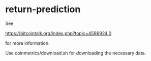 # return-prediction

See

https://bitcointalk.org/index.php?topic=4586924.0

for more information.

Use coinmetrics/download.sh for downloading the necessary data.
